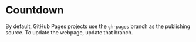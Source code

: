 # Countdown

By default, GitHub Pages projects use the `gh-pages` branch as the publishing source. To update the webpage, update that branch.
